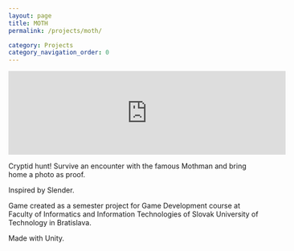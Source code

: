 ```yaml
---
layout: page
title: MOTH
permalink: /projects/moth/

category: Projects
category_navigation_order: 0
---
```


<iframe src="https://itch.io/embed/435121" height="167" width="552" frameborder="0"></iframe>


Cryptid hunt! Survive an encounter with the famous Mothman and bring home a photo as proof.

Inspired by Slender.

Game created as a semester project for Game Development course at Faculty of Informatics and Information Technologies of Slovak University of Technology in Bratislava.

Made with Unity.
